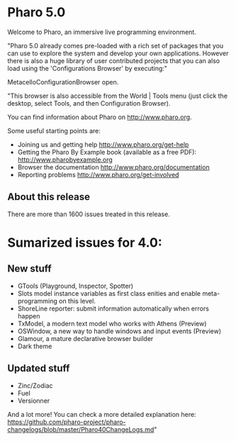 Pharo 5.0=========Welcome to Pharo, an immersive live programming environment."Pharo 5.0 already comes pre-loaded with a rich set of packages that you can use to explore the system and develop your own applications. However there is also a huge library of user contributed projects that you can also load using the 'Configurations Browser' by executing:"MetacelloConfigurationBrowser open."This browser is also accessible from the World | Tools menu (just click the desktop, select Tools, and then Configuration Browser).You can find information about Pharo on http://www.pharo.org. Some useful starting points are:- Joining us and getting help http://www.pharo.org/get-help- Getting the Pharo By Example book (available as a free PDF): http://www.pharobyexample.org- Browser the documentation http://www.pharo.org/documentation- Reporting problems http://www.pharo.org/get-involvedAbout this release---------------------------There are more than 1600 issues treated in this release. Sumarized issues for 4.0:=========================New stuff---------- GTools (Playground, Inspector, Spotter)- Slots model instance variables as first class enities and enable meta-programming on this level.- ShoreLine reporter: submit information automatically when errors happen- TxModel, a modern text model who works with Athens (Preview)- OSWindow, a new way to handle windows and input events (Preview)- Glamour, a mature declarative browser builder- Dark themeUpdated stuff-------------- Zinc/Zodiac- Fuel- VersionnerAnd a lot more!You can check a more detailed explanation here: https://github.com/pharo-project/pharo-changelogs/blob/master/Pharo40ChangeLogs.md"